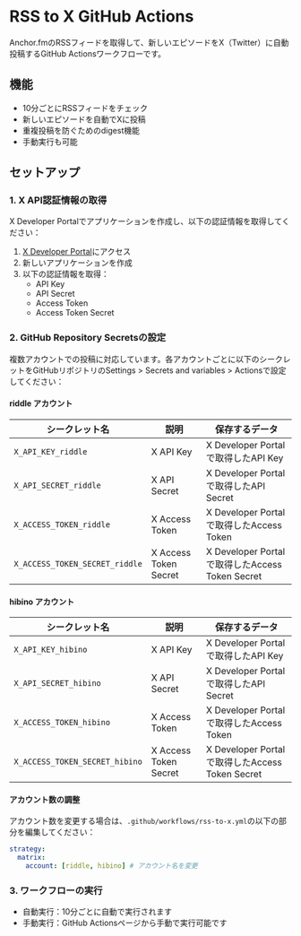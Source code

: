 # RSS to X GitHub Actions

Anchor.fmのRSSフィードを取得して、新しいエピソードをX（Twitter）に自動投稿するGitHub Actionsワークフローです。

## 機能

- 10分ごとにRSSフィードをチェック
- 新しいエピソードを自動でXに投稿
- 重複投稿を防ぐためのdigest機能
- 手動実行も可能

## セットアップ

### 1. X API認証情報の取得

X Developer Portalでアプリケーションを作成し、以下の認証情報を取得してください：

1. [X Developer Portal](https://developer.twitter.com/)にアクセス
2. 新しいアプリケーションを作成
3. 以下の認証情報を取得：
   - API Key
   - API Secret
   - Access Token
   - Access Token Secret

### 2. GitHub Repository Secretsの設定

複数アカウントでの投稿に対応しています。各アカウントごとに以下のシークレットをGitHubリポジトリのSettings > Secrets and variables > Actionsで設定してください：

#### riddle アカウント
| シークレット名                 | 説明                  | 保存するデータ                                  |
| ------------------------------ | --------------------- | ----------------------------------------------- |
| `X_API_KEY_riddle`             | X API Key             | X Developer Portalで取得したAPI Key             |
| `X_API_SECRET_riddle`          | X API Secret          | X Developer Portalで取得したAPI Secret          |
| `X_ACCESS_TOKEN_riddle`        | X Access Token        | X Developer Portalで取得したAccess Token        |
| `X_ACCESS_TOKEN_SECRET_riddle` | X Access Token Secret | X Developer Portalで取得したAccess Token Secret |

#### hibino アカウント
| シークレット名                 | 説明                  | 保存するデータ                                  |
| ------------------------------ | --------------------- | ----------------------------------------------- |
| `X_API_KEY_hibino`             | X API Key             | X Developer Portalで取得したAPI Key             |
| `X_API_SECRET_hibino`          | X API Secret          | X Developer Portalで取得したAPI Secret          |
| `X_ACCESS_TOKEN_hibino`        | X Access Token        | X Developer Portalで取得したAccess Token        |
| `X_ACCESS_TOKEN_SECRET_hibino` | X Access Token Secret | X Developer Portalで取得したAccess Token Secret |

#### アカウント数の調整

アカウント数を変更する場合は、`.github/workflows/rss-to-x.yml`の以下の部分を編集してください：

```yaml
strategy:
  matrix:
    account: [riddle, hibino] # アカウント名を変更
```

### 3. ワークフローの実行

- 自動実行：10分ごとに自動で実行されます
- 手動実行：GitHub Actionsページから手動で実行可能です
